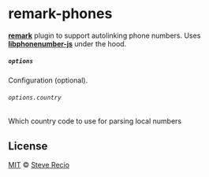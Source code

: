 # remark-phones

**[remark][]** plugin to support autolinking phone numbers. Uses **[libphonenumber-js][]** under the hood.

##### `options`

Configuration (optional).

###### `options.country`

Which country code to use for parsing local numbers


## License

[MIT][license] © [Steve Recio][author]

<!-- Definitions -->

[license]: license

[author]: http://steverecio.com

[remark]: https://github.com/remarkjs/remark

[libphonenumber-js]: https://gitlab.com/catamphetamine/libphonenumber-js
